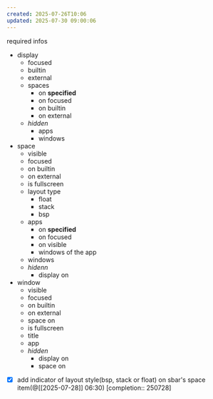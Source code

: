 ```yaml
---
created: 2025-07-26T10:06
updated: 2025-07-30 09:00:06
---
```

required infos

- display
	- focused
	- builtin
	- external
	- spaces
		- on **specified**
		- on focused
		- on builtin
		- on external
	- *hidden*
		- apps
		- windows
- space
	- visible
	- focused
	- on builtin
	- on external
	- is fullscreen
	- layout type
		- float
		- stack
		- bsp
	- apps
		- on **specified**
		- on focused
		- on visible
		- windows of the app
	- windows
	- *hidenn*
		- display on
- window
	- visible
	- focused
	- on builtin
	- on external
	- space on
	- is fullscreen
	- title
	- app
	- *hidden*
		- display on 
		- space on

- [x] add indicator of layout style(bsp, stack or float) on sbar's space item(@[[2025-07-28]] 06:30) [completion:: 250728]
